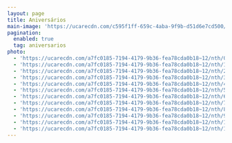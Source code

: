 ```yaml
---
layout: page
title: Aniversários
main-image: 'https://ucarecdn.com/c595f1ff-659c-4aba-9f9b-d51d6e7cd500/'
pagination:
  enabled: true
  tag: aniversarios
photo:
  - 'https://ucarecdn.com/a7fc0185-7194-4179-9b36-fea78cda0b18~12/nth/0/'
  - 'https://ucarecdn.com/a7fc0185-7194-4179-9b36-fea78cda0b18~12/nth/1/'
  - 'https://ucarecdn.com/a7fc0185-7194-4179-9b36-fea78cda0b18~12/nth/2/'
  - 'https://ucarecdn.com/a7fc0185-7194-4179-9b36-fea78cda0b18~12/nth/3/'
  - 'https://ucarecdn.com/a7fc0185-7194-4179-9b36-fea78cda0b18~12/nth/4/'
  - 'https://ucarecdn.com/a7fc0185-7194-4179-9b36-fea78cda0b18~12/nth/5/'
  - 'https://ucarecdn.com/a7fc0185-7194-4179-9b36-fea78cda0b18~12/nth/6/'
  - 'https://ucarecdn.com/a7fc0185-7194-4179-9b36-fea78cda0b18~12/nth/7/'
  - 'https://ucarecdn.com/a7fc0185-7194-4179-9b36-fea78cda0b18~12/nth/8/'
  - 'https://ucarecdn.com/a7fc0185-7194-4179-9b36-fea78cda0b18~12/nth/9/'
  - 'https://ucarecdn.com/a7fc0185-7194-4179-9b36-fea78cda0b18~12/nth/10/'
  - 'https://ucarecdn.com/a7fc0185-7194-4179-9b36-fea78cda0b18~12/nth/11/'
---
```


